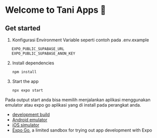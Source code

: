 # Welcome to Tani Apps 👋

## Get started

1. Konfigurasi Environment Variable seperti contoh pada .env.example

```bash
   EXPO_PUBLIC_SUPABASE_URL
   EXPO_PUBLIC_SUPABASE_ANON_KEY
```

2. Install dependencies

   ```bash
   npm install
   ```

3. Start the app

   ```bash
   npx expo start
   ```

Pada output start anda bisa memilih menjalankan aplikasi menggunakan emulator atau expo go
aplikasi yang di install pada perangkat anda.

- [development build](https://docs.expo.dev/develop/development-builds/introduction/)
- [Android emulator](https://docs.expo.dev/workflow/android-studio-emulator/)
- [iOS simulator](https://docs.expo.dev/workflow/ios-simulator/)
- [Expo Go](https://expo.dev/go), a limited sandbox for trying out app development with Expo

